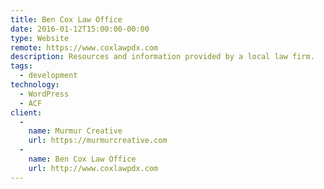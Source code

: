 ```yaml
---
title: Ben Cox Law Office
date: 2016-01-12T15:00:00-00:00
type: Website
remote: https://www.coxlawpdx.com
description: Resources and information provided by a local law firm.
tags:
  - development
technology:
  - WordPress
  - ACF
client:
  -
    name: Murmur Creative
    url: https://murmurcreative.com
  -
    name: Ben Cox Law Office
    url: http://www.coxlawpdx.com
---
```

